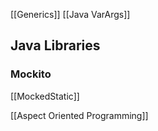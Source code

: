 [[Generics]]
[[Java VarArgs]]

## Java Libraries

### Mockito

[[MockedStatic]]

[[Aspect Oriented Programming]]